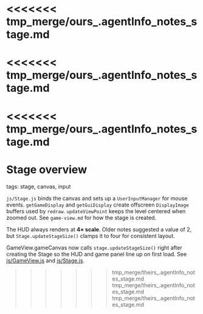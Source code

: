 <<<<<<< tmp_merge/ours_.agentInfo_notes_stage.md
=======
<<<<<<< tmp_merge/ours_.agentInfo_notes_stage.md
=======
<<<<<<< tmp_merge/ours_.agentInfo_notes_stage.md
=======
# Stage overview

tags: stage, canvas, input

`js/Stage.js` binds the canvas and sets up a `UserInputManager` for mouse events. `getGameDisplay` and `getGuiDisplay` create offscreen `DisplayImage` buffers used by `redraw`. `updateViewPoint` keeps the level centered when zoomed out. See `game-view.md` for how the stage is created.

The HUD always renders at **4× scale**. Older notes suggested a value of 2, but `Stage.updateStageSize()` clamps it to four for consistent layout.

GameView.gameCanvas now calls `stage.updateStageSize()` right after creating the Stage so the HUD and game panel line up on first load. See [js/GameView.js](../../js/GameView.js) and [js/Stage.js](../../js/Stage.js).
>>>>>>> tmp_merge/theirs_.agentInfo_notes_stage.md
>>>>>>> tmp_merge/theirs_.agentInfo_notes_stage.md
>>>>>>> tmp_merge/theirs_.agentInfo_notes_stage.md
